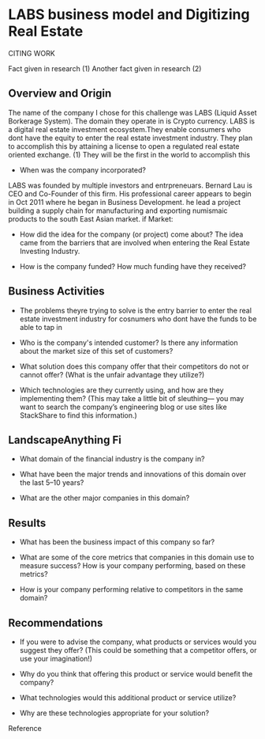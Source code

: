 # LABS business model and Digitizing Real Estate
CITING WORK

Fact given in research (1) Another fact given in research (2)

## Overview and Origin

The name of the company I chose for this challenge was LABS (Liquid Asset Borkerage System). The domain they operate in is Crypto currency.
    LABS is a digital real estate investment ecosystem.They enable consumers who dont have the equity to enter the
    real estate investment industry. They plan to accomplish this by attaining a license to open a regulated real estate oriented exchange. (1)
    They will be the first in the world to accomplish this

* When was the company incorporated?


LABS was founded by multiple investors and entrpreneuars. Bernard Lau is CEO and Co-Founder of this firm. His professional career appears to begin in Oct 2011
    where he began in Business Development. he lead a project building a supply chain for manufacturing and exporting numismaic products to the south East
    Asian market.
if Market:
     

* How did the idea for the company (or project) come about?
    The idea came from the barriers that are involved when entering the Real Estate Investing Industry.

* How is the company funded? How much funding have they received?


## Business Activities

* The problems theyre trying to solve is the entry barrier to enter the real estate investment industry for cosnumers who dont
have the funds to be able to tap in

* Who is the company's intended customer?  Is there any information about the market size of this set of customers?

* What solution does this company offer that their competitors do not or cannot offer? (What is the unfair advantage they utilize?)

* Which technologies are they currently using, and how are they implementing them? (This may take a little bit of sleuthing–– you may want to search the company’s engineering blog or use sites like StackShare to find this information.)
  

## LandscapeAnything Fi

* What domain of the financial industry is the company in?

* What have been the major trends and innovations of this domain over the last 5–10 years?

* What are the other major companies in this domain?


## Results

* What has been the business impact of this company so far?

* What are some of the core metrics that companies in this domain use to measure success? How is your company performing, based on these metrics?

* How is your company performing relative to competitors in the same domain?


## Recommendations

* If you were to advise the company, what products or services would you suggest they offer? (This could be something that a competitor offers, or use your imagination!)

* Why do you think that offering this product or service would benefit the company?

* What technologies would this additional product or service utilize?

* Why are these technologies appropriate for your solution?



Reference
